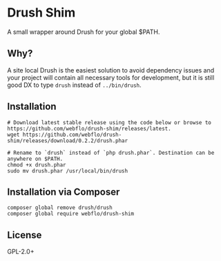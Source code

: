 # Drush Shim

A small wrapper around Drush for your global $PATH.

## Why?

A site local Drush is the easiest solution to avoid dependency issues and your project will contain all necessary tools for development, but it is still good DX to type ``drush`` instead of ``../bin/drush``.

## Installation

```
# Download latest stable release using the code below or browse to https://github.com/webflo/drush-shim/releases/latest.
wget https://github.com/webflo/drush-shim/releases/download/0.2.2/drush.phar

# Rename to `drush` instead of `php drush.phar`. Destination can be anywhere on $PATH. 
chmod +x drush.phar
sudo mv drush.phar /usr/local/bin/drush
```

## Installation via Composer

```
composer global remove drush/drush
composer global require webflo/drush-shim
```

## License

GPL-2.0+
